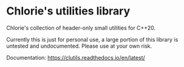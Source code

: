 # Chlorie's utilities library

Chlorie's collection of header-only small utilities for C++20.

Currently this is just for personal use, a large portion of this library is untested and undocumented. Please use at your own risk.

Documentation: https://clutils.readthedocs.io/en/latest/
